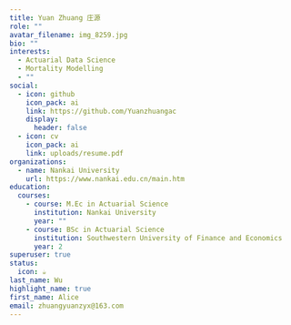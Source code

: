 ```yaml
---
title: Yuan Zhuang 庄源
role: ""
avatar_filename: img_8259.jpg
bio: ""
interests:
  - Actuarial Data Science
  - Mortality Modelling
  - ""
social:
  - icon: github
    icon_pack: ai
    link: https://github.com/Yuanzhuangac
    display:
      header: false
  - icon: cv
    icon_pack: ai
    link: uploads/resume.pdf
organizations:
  - name: Nankai University
    url: https://www.nankai.edu.cn/main.htm
education:
  courses:
    - course: M.Ec in Actuarial Science
      institution: Nankai University
      year: ""
    - course: BSc in Actuarial Science
      institution: Southwestern University of Finance and Economics
      year: 2
superuser: true
status:
  icon: ☕️
last_name: Wu
highlight_name: true
first_name: Alice
email: zhuangyuanzyx@163.com
---
```

